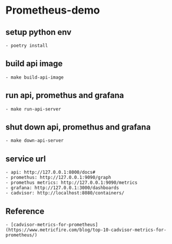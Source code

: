 # Prometheus-demo

## setup python env
    - poetry install

## build api image
    - make build-api-image

## run api, promethus and grafana
    - make run-api-server

## shut down api, promethus and grafana
    - make down-api-server

## service url
    - api: http://127.0.0.1:8000/docs#
    - promethus: http://127.0.0.1:9090/graph
    - promethus metrics: http://127.0.0.1:9090/metrics
    - grafana: http://127.0.0.1:3000/dashboards
    - cadvisor: http://localhost:8080/containers/

## Reference
    - [cadvisor-metrics-for-prometheus](https://www.metricfire.com/blog/top-10-cadvisor-metrics-for-prometheus/)